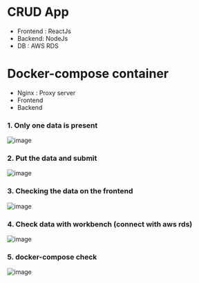 # CRUD App
* Frontend : ReactJs
* Backend: NodeJs
* DB : AWS RDS

# Docker-compose container
* Nginx : Proxy server
* Frontend
* Backend

### 1. Only one data is present
![image](https://user-images.githubusercontent.com/74950655/100134675-e8913000-2ecb-11eb-864c-79ab3509ec94.png)

### 2. Put the data and submit
![image](https://user-images.githubusercontent.com/74950655/100135249-b7652f80-2ecc-11eb-8ba1-01f5065ca18a.png)

### 3. Checking the data on the frontend
![image](https://user-images.githubusercontent.com/74950655/100135449-fdba8e80-2ecc-11eb-9f8e-d12c9388b7b1.png)

### 4. Check data with workbench (connect with aws rds)
![image](https://user-images.githubusercontent.com/74950655/100135560-28a4e280-2ecd-11eb-94ea-06cc897d6080.png)

### 5. docker-compose check
![image](https://user-images.githubusercontent.com/74950655/100135708-5d189e80-2ecd-11eb-9328-8baa58831662.png)
